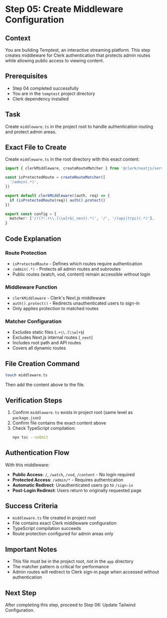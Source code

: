 # Step 05: Create Middleware Configuration

## Context
You are building Temptest, an interactive streaming platform. This step creates middleware for Clerk authentication that protects admin routes while allowing public access to viewing content.

## Prerequisites
- Step 04 completed successfully
- You are in the `temptest` project directory
- Clerk dependency installed

## Task
Create `middleware.ts` in the project root to handle authentication routing and protect admin areas.

## Exact File to Create

Create `middleware.ts` in the root directory with this exact content:

```typescript
import { clerkMiddleware, createRouteMatcher } from '@clerk/nextjs/server'

const isProtectedRoute = createRouteMatcher([
  '/admin(.*)',
])

export default clerkMiddleware((auth, req) => {
  if (isProtectedRoute(req)) auth().protect()
})

export const config = {
  matcher: ['/((?!.+\\.[\\w]+$|_next).*)', '/', '/(api|trpc)(.*)'],
}
```

## Code Explanation

### Route Protection
- `isProtectedRoute` - Defines which routes require authentication
- `/admin(.*)` - Protects all admin routes and subroutes
- Public routes (watch, vod, content) remain accessible without login

### Middleware Function
- `clerkMiddleware` - Clerk's Next.js middleware
- `auth().protect()` - Redirects unauthenticated users to sign-in
- Only applies protection to matched routes

### Matcher Configuration
- Excludes static files (`.+\\.[\\w]+$`)
- Excludes Next.js internal routes (`_next`)
- Includes root path and API routes
- Covers all dynamic routes

## File Creation Command
```bash
touch middleware.ts
```

Then add the content above to the file.

## Verification Steps
1. Confirm `middleware.ts` exists in project root (same level as `package.json`)
2. Confirm file contains the exact content above
3. Check TypeScript compilation:
   ```bash
   npx tsc --noEmit
   ```

## Authentication Flow
With this middleware:
- **Public Access**: `/`, `/watch`, `/vod`, `/content` - No login required
- **Protected Access**: `/admin/*` - Requires authentication
- **Automatic Redirect**: Unauthenticated users go to `/sign-in`
- **Post-Login Redirect**: Users return to originally requested page

## Success Criteria
- `middleware.ts` file created in project root
- File contains exact Clerk middleware configuration
- TypeScript compilation succeeds
- Route protection configured for admin areas only

## Important Notes
- This file must be in the project root, not in the `app` directory
- The matcher pattern is critical for performance
- Admin routes will redirect to Clerk sign-in page when accessed without authentication

## Next Step
After completing this step, proceed to Step 06: Update Tailwind Configuration.